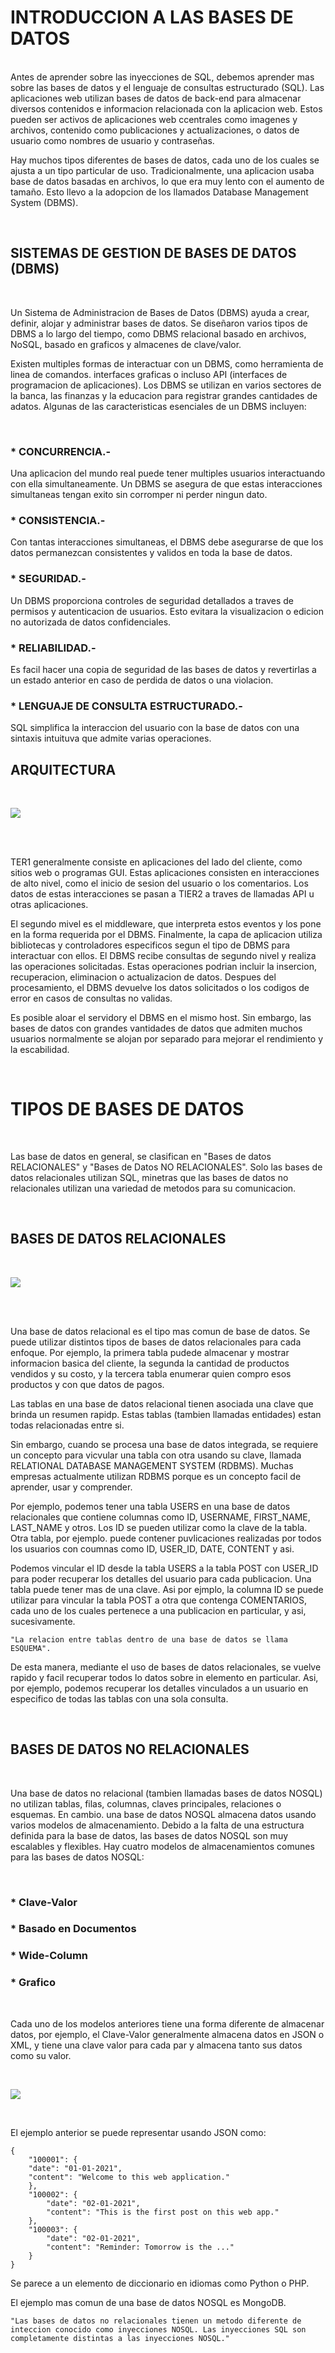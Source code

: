 # INTRODUCCION A LAS BASES DE DATOS

<br>
Antes de aprender sobre las inyecciones de SQL, debemos aprender mas sobre las bases de datos y el lenguaje de consultas estructurado (SQL). Las aplicaciones web utilizan bases de datos de back-end para almacenar diversos contenidos e informacion relacionada con la aplicacion web. Estos pueden ser activos de aplicaciones web ccentrales como imagenes y archivos, contenido como publicaciones y actualizaciones, o datos de usuario como nombres de usuario y contraseñas.

Hay muchos tipos diferentes de bases de datos, cada uno de los cuales se ajusta a un tipo particular de uso. Tradicionalmente, una aplicacion usaba base de datos basadas en archivos, lo que era muy lento con el aumento de tamaño. Esto llevo a la adopcion de los llamados Database Management System (DBMS).

<br>

## SISTEMAS DE GESTION DE BASES DE DATOS (DBMS)

<br>

Un Sistema de Administracion de Bases de Datos (DBMS) ayuda a crear, definir, alojar y administrar bases de datos. Se diseñaron varios tipos de DBMS a lo largo del tiempo, como DBMS relacional basado en archivos, NoSQL, basado en graficos y almacenes de clave/valor.

Existen multiples formas de interactuar con un DBMS, como herramienta de linea de comandos. interfaces graficas o incluso API (interfaces de programacion de aplicaciones). Los DBMS se utilizan en varios sectores de la banca, las finanzas y la educacion para registrar grandes cantidades de adatos. Algunas de las caracteristicas esenciales de un DBMS incluyen:

<br>

### * CONCURRENCIA.- ###
Una aplicacion del mundo real puede tener multiples usuarios interactuando con ella simultaneamente. Un DBMS se asegura de que estas interacciones simultaneas tengan exito sin corromper ni perder ningun dato.

### * CONSISTENCIA.- ###
Con tantas interacciones simultaneas, el DBMS debe asegurarse de que los datos permanezcan consistentes y validos en toda la base de datos.

### * SEGURIDAD.- ###
Un DBMS proporciona controles de seguridad detallados a traves de permisos y autenticacion de usuarios. Esto evitara la visualizacion o edicion no autorizada de datos confidenciales.

### * RELIABILIDAD.- ###
Es facil hacer una copia de seguridad de las bases de datos y revertirlas a un estado anterior en caso de perdida de datos o una violacion.

### * LENGUAJE DE CONSULTA ESTRUCTURADO.- ##
SQL simplifica la interaccion del usuario con la base de datos con una sintaxis intuituva que admite varias operaciones.

## ARQUITECTURA ##

<br>

![](https://academy.hackthebox.com/storage/modules/33/db_2.png)

<br>

<br>

TER1 generalmente consiste en aplicaciones del lado del cliente, como sitios web o programas GUI. Estas aplicaciones consisten en interacciones de alto nivel, como el inicio de sesion del usuario o los comentarios. Los datos de estas interacciones se pasan a TIER2 a traves de llamadas API u otras aplicaciones.

El segundo mivel es el middleware, que interpreta estos eventos y los pone en la forma requerida por el DBMS. Finalmente, la capa de aplicacion utiliza bibliotecas y controladores especificos segun el tipo de DBMS para interactuar con ellos. El DBMS recibe consultas de segundo nivel y realiza las operaciones solicitadas. Estas operaciones podrian incluir la insercion, recuperacion, eliminacion o actualizacion de datos. Despues del procesamiento, el DBMS devuelve los datos solicitados o los codigos de error en casos de consultas no validas.

Es posible aloar el servidory el DBMS en el mismo host. Sin embargo, las bases de datos con grandes vantidades de datos que admiten muchos usuarios normalmente se alojan por separado para mejorar el rendimiento y la escabilidad.

<br>

# TIPOS DE BASES DE DATOS #

<br>

Las base de datos en general, se clasifican en "Bases de datos RELACIONALES" y "Bases de Datos NO RELACIONALES". Solo las bases de datos relacionales utilizan SQL, minetras que las bases de datos no relacionales utilizan una
variedad de metodos para su comunicacion.

<br>

## BASES DE DATOS RELACIONALES ##

<br>

![](https://academy.hackthebox.com/storage/modules/75/web_apps_relational_db.jpg)

<br>

<br>

Una base de datos relacional es el tipo mas comun de base de datos. Se puede utilizar distintos tipos de bases de datos relacionales para cada enfoque. Por ejemplo, la primera tabla pudede almacenar y mostrar informacion basica del cliente, la segunda la cantidad de productos vendidos y su costo, y la tercera tabla enumerar quien compro esos productos y con que datos de pagos.

Las tablas en una base de datos relacional tienen asociada una clave que brinda un resumen rapidp. Estas tablas (tambien llamadas entidades) estan todas relacionadas entre si.

Sin embargo, cuando se procesa una base de datos integrada, se requiere un concepto para vicvular una tabla con otra usando su clave, llamada RELATIONAL DATABASE MANAGEMENT SYSTEM (RDBMS). Muchas empresas actualmente utilizan RDBMS porque es un concepto facil de aprender, usar y comprender.

Por ejemplo, podemos tener una tabla USERS en una base de datos relacionales que contiene columnas como ID, USERNAME, FIRST_NAME, LAST_NAME y otros. Los ID se pueden utilizar como la clave de la tabla. Otra tabla, por ejemplo. puede contener puvlicaciones realizadas por todos los usuarios con coumnas como ID, USER_ID, DATE, CONTENT y asi.

Podemos vincular el ID desde la tabla USERS a la tabla POST con USER_ID para poder recuperar los detalles del usuario para cada publicacion. Una tabla puede tener mas de una clave. Asi por ejmplo, la columna ID se puede utilizar para vincular la tabla POST a otra que contenga COMENTARIOS, cada uno de los cuales pertenece a una publicacion en particular, y asi, sucesivamente.

    "La relacion entre tablas dentro de una base de datos se llama ESQUEMA".

De esta manera, mediante el uso de bases de datos relacionales, se vuelve rapido y facil recuperar todos lo datos sobre in elemento en particular. Asi, por ejemplo, podemos recuperar los detalles vinculados a un usuario en especifico de todas las tablas con una sola consulta.

<br>

## BASES DE DATOS NO RELACIONALES ##

<br>

Una base de datos no relacional (tambien llamadas bases de datos NOSQL) no utilizan tablas, filas, columnas, claves principales, relaciones o esquemas. En cambio. una base de datos NOSQL almacena datos usando varios modelos de almacenamiento. Debido a la falta de una estructura definida para la base de datos, las bases de datos NOSQL son muy escalables y flexibles. Hay cuatro modelos de almacenamientos comunes para las bases de datos NOSQL:

<br>

### *   Clave-Valor ###

### *   Basado en Documentos ###

### *   Wide-Column ###

### *   Grafico ###

<br>

Cada uno de los modelos anteriores tiene una forma diferente de almacenar datos, por ejemplo, el Clave-Valor generalmente almacena datos en JSON o XML, y tiene una clave valor para cada par y almacena tanto sus datos como su valor.

<br>

![](https://academy.hackthebox.com/storage/modules/75/web_apps_non-relational_db.jpg)

<br>

El ejemplo anterior se puede representar usando JSON como:

    {
        "100001": {
        "date": "01-01-2021",
        "content": "Welcome to this web application."
        },
        "100002": {
            "date": "02-01-2021",
            "content": "This is the first post on this web app."
        },
        "100003": {
            "date": "02-01-2021",
            "content": "Reminder: Tomorrow is the ..."
        }
    }

Se parece a un elemento de diccionario en idiomas como Python o PHP.

El ejemplo mas comun de una base de datos NOSQL es MongoDB.

    "Las bases de datos no relacionales tienen un metodo diferente de inteccion conocido como inyecciones NOSQL. Las inyecciones SQL son completamente distintas a las inyecciones NOSQL."

